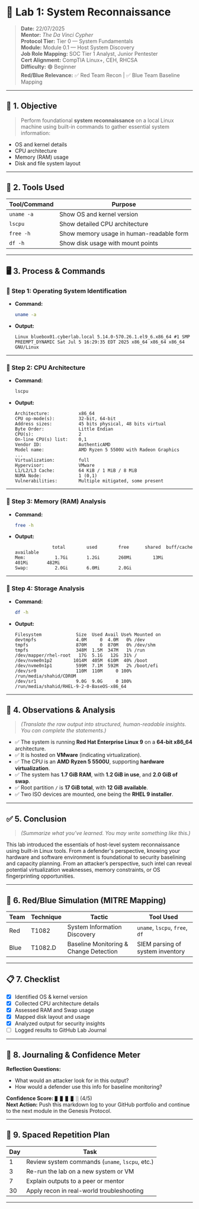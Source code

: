 # 🧪 Lab 1: System Reconnaissance

> **Date:** 22/07/2025  
> **Mentor:** *The Da Vinci Cypher*  
> **Protocol Tier:** Tier 0 — System Fundamentals  
> **Module:** Module 0.1 — Host System Discovery  
> **Job Role Mapping:** SOC Tier 1 Analyst, Junior Pentester  
> **Cert Alignment:** CompTIA Linux+, CEH, RHCSA  
> **Difficulty:** 🟢 Beginner  
> **Red/Blue Relevance:** ✅ Red Team Recon | ✅ Blue Team Baseline Mapping

---

## 🎯 1. Objective

> Perform foundational **system reconnaissance** on a local Linux machine using built-in commands to gather essential system information:

- OS and kernel details
- CPU architecture
- Memory (RAM) usage
- Disk and file system layout

---

## 🧰 2. Tools Used

| Tool/Command | Purpose |
|--------------|---------|
| `uname -a`   | Show OS and kernel version |
| `lscpu`      | Show detailed CPU architecture |
| `free -h`    | Show memory usage in human-readable form |
| `df -h`      | Show disk usage with mount points |

---

## 🖥️ 3. Process & Commands

### 🔹 Step 1: Operating System Identification

- **Command:**

    ```bash
    uname -a
    ```

- **Output:**

    ```text
    Linux bluebox01.cyberlab.local 5.14.0-570.26.1.el9_6.x86_64 #1 SMP PREEMPT_DYNAMIC Sat Jul 5 16:29:35 EDT 2025 x86_64 x86_64 x86_64 GNU/Linux
    ```

---

### 🔹 Step 2: CPU Architecture

- **Command:**

    ```bash
    lscpu
    ```

- **Output:**

    ```text
    Architecture:           x86_64
    CPU op-mode(s):         32-bit, 64-bit
    Address sizes:          45 bits physical, 48 bits virtual
    Byte Order:             Little Endian
    CPU(s):                 2
    On-line CPU(s) list:    0,1
    Vendor ID:              AuthenticAMD
    Model name:             AMD Ryzen 5 5500U with Radeon Graphics
    ...
    Virtualization:         full
    Hypervisor:             VMware
    L1/L2/L3 Cache:         64 KiB / 1 MiB / 8 MiB
    NUMA Node:              1 (0,1)
    Vulnerabilities:        Multiple mitigated, some present
    ```

---

### 🔹 Step 3: Memory (RAM) Analysis

- **Command:**

    ```bash
    free -h
    ```

- **Output:**

    ```text
                  total        used        free      shared  buff/cache   available
    Mem:           1.7Gi       1.2Gi       260Mi        13Mi       401Mi       482Mi
    Swap:          2.0Gi       6.0Mi       2.0Gi
    ```

---

### 🔹 Step 4: Storage Analysis

- **Command:**

    ```bash
    df -h
    ```

- **Output:**

    ```text
    Filesystem             Size  Used Avail Use% Mounted on
    devtmpfs               4.0M     0  4.0M   0% /dev
    tmpfs                  870M     0  870M   0% /dev/shm
    tmpfs                  348M  1.5M  347M   1% /run
    /dev/mapper/rhel-root   17G  5.1G   12G  31% /
    /dev/nvme0n1p2        1014M  405M  610M  40% /boot
    /dev/nvme0n1p1         599M  7.1M  592M   2% /boot/efi
    /dev/sr0               110M  110M     0 100% /run/media/shahid/CDROM
    /dev/sr1               9.0G  9.0G     0 100% /run/media/shahid/RHEL-9-2-0-BaseOS-x86_64
    ```

---

## 🔎 4. Observations & Analysis

> *(Translate the raw output into structured, human-readable insights. You can complete the statements.)*

- ✅ The system is running **Red Hat Enterprise Linux 9** on a **64-bit x86_64** architecture.
- ✅ It is hosted on **VMware** (indicating virtualization).
- ✅ The CPU is an **AMD Ryzen 5 5500U**, supporting **hardware virtualization**.
- ✅ The system has **1.7 GiB RAM**, with **1.2 GiB in use**, and **2.0 GiB of swap**.
- ✅ Root partition `/` is **17 GiB total**, with **12 GiB available**.
- ✅ Two ISO devices are mounted, one being the **RHEL 9 installer**.

---

## ✅ 5. Conclusion

> *(Summarize what you’ve learned. You may write something like this.)*

This lab introduced the essentials of host-level system reconnaissance using built-in Linux tools. From a defender's perspective, knowing your hardware and software environment is foundational to security baselining and capacity planning. From an attacker’s perspective, such intel can reveal potential virtualization weaknesses, memory constraints, or OS fingerprinting opportunities.

---

## 🧠 6. Red/Blue Simulation (MITRE Mapping)

| Team | Technique | Tactic            | Tool Used  |
|------|-----------|-------------------|------------|
| Red  | T1082     | System Information Discovery | `uname`, `lscpu`, `free`, `df` |
| Blue | T1082.D   | Baseline Monitoring & Change Detection | SIEM parsing of system inventory |

---

## 📋 7. Checklist

- [x] Identified OS & kernel version  
- [x] Collected CPU architecture details  
- [x] Assessed RAM and Swap usage  
- [x] Mapped disk layout and usage  
- [x] Analyzed output for security insights  
- [ ] Logged results to GitHub Lab Journal

---

## 📝 8. Journaling & Confidence Meter

**Reflection Questions:**

- What would an attacker look for in this output?
- How would a defender use this info for baseline monitoring?

**Confidence Score:** `█ █ █ █ ░` (4/5)  
**Next Action:** Push this markdown log to your GitHub portfolio and continue to the next module in the Genesis Protocol.

---

## 🧭 9. Spaced Repetition Plan

| Day | Task                                |
|-----|-------------------------------------|
| 1   | Review system commands (`uname`, `lscpu`, etc.) |
| 3   | Re-run the lab on a new system or VM |
| 7   | Explain outputs to a peer or mentor |
| 30  | Apply recon in real-world troubleshooting |

---
